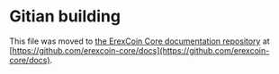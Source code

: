 Gitian building
================

This file was moved to [the ErexCoin Core documentation repository](https://github.com/erexcoin-core/docs/blob/master/gitian-building.md) at [https://github.com/erexcoin-core/docs](https://github.com/erexcoin-core/docs).
